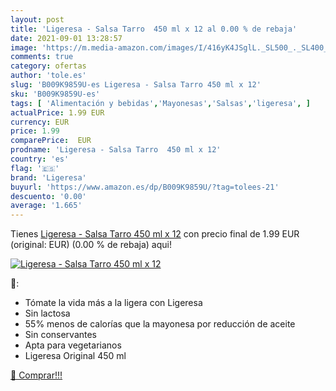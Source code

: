 ```yaml
---
layout: post
title: 'Ligeresa - Salsa Tarro  450 ml x 12 al 0.00 % de rebaja'
date: 2021-09-01 13:28:57
image: 'https://m.media-amazon.com/images/I/416yK4JSglL._SL500_._SL400_.jpg'
comments: true
category: ofertas
author: 'tole.es'
slug: 'B009K9859U-es Ligeresa - Salsa Tarro 450 ml x 12'
sku: 'B009K9859U-es'
tags: [ 'Alimentación y bebidas','Mayonesas','Salsas','ligeresa', ]
actualPrice: 1.99 EUR
currency: EUR
price: 1.99
comparePrice:  EUR
prodname: 'Ligeresa - Salsa Tarro  450 ml x 12'
country: 'es'
flag: '🇪🇸'
brand: 'Ligeresa'
buyurl: 'https://www.amazon.es/dp/B009K9859U/?tag=tolees-21'
descuento: '0.00'
average: '1.665'
---
```


Tienes [Ligeresa - Salsa Tarro  450 ml x 12](https://www.amazon.es/dp/B009K9859U/?tag=tolees-21) con precio final de  1.99 EUR (original:  EUR) (0.00 %  de rebaja) aqui!

[![Ligeresa - Salsa Tarro  450 ml x 12](https://m.media-amazon.com/images/I/416yK4JSglL._SL500_._SL400_.jpg)](https://www.amazon.es/dp/B009K9859U/?tag=tolees-21)

🔎:

- Tómate la vida más a la ligera con Ligeresa
- Sin lactosa
- 55% menos de calorías que la mayonesa por reducción de aceite
- Sin conservantes
- Apta para vegetarianos
- Ligeresa Original 450 ml

[🛒 Comprar!!!](https://www.amazon.es/dp/B009K9859U/?tag=tolees-21)

